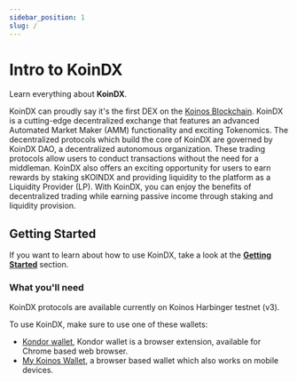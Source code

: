 ```yaml
---
sidebar_position: 1
slug: /
---
```


# Intro to KoinDX

Learn everything about **KoinDX**.

KoinDX can proudly say it's the first DEX on the [Koinos Blockchain](https://koinos.io).
KoinDX is a cutting-edge decentralized exchange that features an advanced Automated Market Maker (AMM) functionality and exciting Tokenomics. The decentralized protocols which build the core of KoinDX are governed by KoinDX DAO, a decentralized autonomous organization. These trading protocols allow users to conduct transactions without the need for a middleman. KoinDX also offers an exciting opportunity for users to earn rewards by staking sKOINDX and providing liquidity to the platform as a Liquidity Provider (LP). With KoinDX, you can enjoy the benefits of decentralized trading while earning passive income through staking and liquidity provision.

## Getting Started

If you want to learn about how to use KoinDX, take a look at the [**Getting Started**](getting-started/connect.md) section.

### What you'll need

KoinDX protocols are available currently on Koinos Harbinger testnet (v3). 

To use KoinDX, make sure to use one of these wallets:

- [Kondor wallet](https://chrome.google.com/webstore/detail/kondor/ghipkefkpgkladckmlmdnadmcchefhjl), Kondor wallet is a browser extension, available for Chrome based web browser.
- [My Koinos Wallet](https://mykw.vercel.app), a browser based wallet which also works on mobile devices.